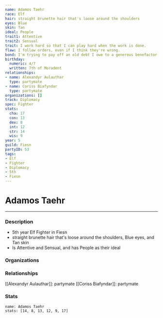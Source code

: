 ```yaml
---
name: Adamos Taehr
race: Elf
hair: straight brunette hair that's loose around the shoulders
eyes: Blue
skin: Tan
ideal: People
trait1: Attentive
trait2: Sensual
trait: I work hard so that I can play hard when the work is done.
flaw: I follow orders, even if I think they're wrong.
bond: I'm trying to pay off an old debt I owe to a generous benefactor.
birthday:
  numeric: 4/7
  written: 7th of Moradent
relationships:
- name: Alexandyr Aulauthar
  type: partymate
- name: Coriss Biafyndar
  type: partymate
organizations: []
track: Diplomacy
spec: Fighter
stats:
  cha: 17
  con: 13
  dex: 8
  int: 12
  str: 14
  wis: 9
year: 5
guild: Fiesn
partyID: 53
tags:
- Elf
- Fighter
- Diplomacy
- 5th
- Fiesn
---
```

# Adamos Taehr
---
### Description
- 5th year Elf Fighter in Fiesn
- straight brunette hair that's loose around the shoulders, Blue eyes, and Tan skin
- Is Attentive and Sensual, and has People as their ideal

### Organizations
### Relationships
[[Alexandyr Aulauthar]]: partymate
[[Coriss Biafyndar]]: partymate
### Stats
```statblock
name: Adamos Taehr
stats: [14, 8, 13, 12, 9, 17]
```